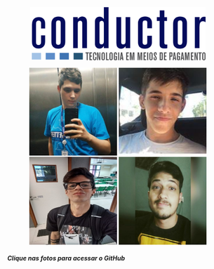 <div align="center">
  <a href="https://conductor.com.br"><img src="./tsuru/heimdall-on-tsuru/images/logo-conductor.png" width="400" title="Conductor Tecnologia"></a>
</div>

<div>
  <p align="center">
    <a href="https://github.com/cayohollanda"><img src="images/cayo.jpeg" width="200" title="Cayo Hollanda"></a>
    <a href="https://github.com/eduardollanda"><img src="images/eduardo.jpeg" width="200" title="Eduardo Hollanda"></a>
    <a href="https://github.com/Guganeri"><img src="images/gustavo.jpeg" width="200" height="200" title="Gustavo Neri"></a>
    <a href="https://github.com/VictorGabriel56"><img src="images/victor.jpeg" width="200" title="Victor Gabriel"></a>
  </p>
  <h6><i><b>Clique nas fotos para acessar o GitHub</i></b></h6>
</div>
